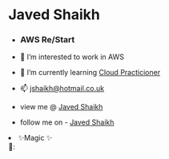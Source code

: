  # Javed Shaikh
- ### AWS Re/Start
- 👀 I’m interested to work in AWS 
- 🌱 I’m currently learning  <a href="https://aws.amazon.com/training/restart/">Cloud Practicioner</a>

- 📫 jshaikh@hotmail.co.uk 
- view me @ <a href="https://linkedin.com/in/javed-shaikh-38a7974a/">Javed Shaikh</a>
- follow me on - <a href="https://twitter.com/jshaikh1"> Javed Shaikh </a>

<li class="has-line-data" data-line-start="12" data-line-end="14">✨Magic ✨</li>
🤙:


<!---
javedahmed78/javedahmed78 is a ✨ special ✨ repository because its `README.md` (this file) appears on your GitHub profile.
You can click the Preview link to take a look at your changes.
--->
